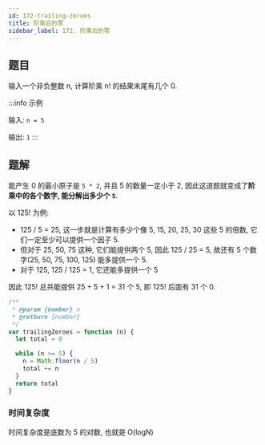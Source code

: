 ```yaml
---
id: 172-trailing-zeroes
title: 阶乘后的零
sidebar_label: 172. 阶乘后的零
---
```


## 题目

输入一个非负整数 n, 计算阶乘 n! 的结果末尾有几个 0.

:::info 示例

输入: `n = 5`

输出: `1`
:::

## 题解

能产生 0 的最小原子是 `5 * 2`, 并且 5 的数量一定小于 2, 因此这道题就变成了**阶乘中的各个数字, 能分解出多少个 `5`**.

以 125! 为例:

- 125 / 5 = 25, 这一步就是计算有多少个像 5, 15, 20, 25, 30 这些 5 的倍数, 它们一定至少可以提供一个因子 5.
- 但对于 25, 50, 75 这种, 它们能提供两个 5, 因此 125 / 25 = 5, 故还有 5 个数字(25, 50, 75, 100, 125) 能多提供一个 5.
- 对于 125, 125 / 125 = 1, 它还能多提供一个 5

因此 125! 总共能提供 25 + 5 + 1 = 31 个 5, 即 125! 后面有 31 个 0.

```js
/**
 * @param {number} n
 * @retburn {number}
 */
var trailingZeroes = function (n) {
  let total = 0

  while (n >= 5) {
    n = Math.floor(n / 5)
    total += n
  }
  return total
}
```

### 时间复杂度

时间复杂度是底数为 5 的对数, 也就是 O(logN)
